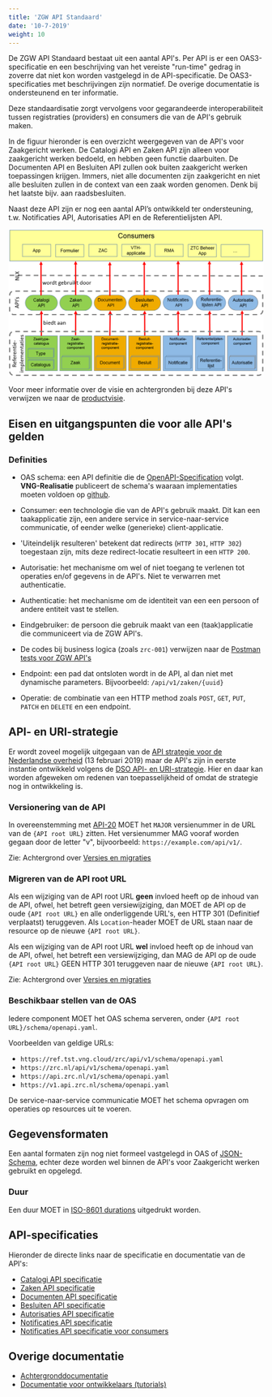 ```yaml
---
title: 'ZGW API Standaard'
date: '10-7-2019'
weight: 10
---
```


De ZGW API Standaard bestaat uit een aantal API's. Per API is er een OAS3-specificatie en een beschrijving van het vereiste "run-time" gedrag in zoverre dat niet kon worden vastgelegd in de API-specificatie. De OAS3-specificaties met beschrijvingen zijn normatief. De overige documentatie is ondersteunend en ter informatie.

Deze standaardisatie zorgt vervolgens voor gegarandeerde interoperabiliteit
tussen registraties (providers) en consumers die van de API's gebruik maken.

In de figuur hieronder is een overzicht weergegeven van de API's voor Zaakgericht werken. De Catalogi API en Zaken API zijn alleen voor zaakgericht werken bedoeld, en hebben geen functie daarbuiten. De Documenten API en Besluiten API zullen ook buiten zaakgericht werken toepassingen krijgen. Immers, niet alle documenten zijn zaakgericht en niet alle besluiten zullen in de context van een zaak worden genomen. Denk bij het laatste bijv. aan raadsbesluiten.

Naast deze API zijn er nog een aantal API’s ontwikkeld ter ondersteuning, t.w. Notificaties API, Autorisaties API en de Referentielijsten API.

![overzicht API's](apis.png)

Voor meer informatie over de visie en achtergronden bij deze API's verwijzen we naar de [productvisie](../productvisie/index).


## Eisen en uitgangspunten die voor alle API's gelden

### Definities

- OAS schema: een API definitie die de
  [OpenAPI-Specification](https://github.com/OAI/OpenAPI-Specification) volgt.
  **VNG-Realisatie** publiceert de schema's waaraan implementaties moeten voldoen
  op [github](https://github.com/VNG-Realisatie/gemma-zaken/tree/master/api-specificatie).

- Consumer: een technologie die van de API's gebruik maakt. Dit kan een
  taakapplicatie zijn, een andere service in service-naar-service communicatie,
  of eender welke (generieke) client-applicatie.

- 'Uiteindelijk resulteren' betekent dat redirects (`HTTP 301`, `HTTP 302`)
  toegestaan zijn, mits deze redirect-locatie resulteert in een `HTTP 200`.

- Autorisatie: het mechanisme om wel of niet toegang te verlenen tot operaties
  en/of gegevens in de API's. Niet te verwarren met authenticatie.

- Authenticatie: het mechanisme om de identiteit van een een persoon of andere
  entiteit vast te stellen.

- Eindgebruiker: de persoon die gebruik maakt van een (taak)applicatie die
  communiceert via de ZGW API's.

- De codes bij business logica (zoals `zrc-001`) verwijzen naar de
  [Postman tests voor ZGW API's](https://github.com/VNG-Realisatie/gemma-postman-tests)

- Endpoint: een pad dat ontsloten wordt in de API, al dan niet met dynamische
  parameters. Bijvoorbeeld: `/api/v1/zaken/{uuid}`

- Operatie: de combinatie van een HTTP method zoals `POST`, `GET`, `PUT`,
  `PATCH` en `DELETE` en een endpoint.

## API- en URI-strategie

Er wordt zoveel mogelijk uitgegaan van de 
[API strategie voor de Nederlandse overheid](api-strategie) (13 februari 2019) 
maar de API's zijn in eerste instantie ontwikkeld volgens de 
[DSO API- en URI-strategie](dso-strategie). Hier en daar kan worden afgeweken
om redenen van toepasselijkheid of omdat de strategie nog in ontwikkeling is.

[dso-strategie]: https://aandeslagmetdeomgevingswet.nl/digitaal-stelsel/technisch-aansluiten/standaarden/api-uri-strategie/

### Versionering van de API

In overeenstemming met [API-20](api-strategie) MOET het `MAJOR` versienummer in 
de URL van de `{API root URL}` zitten. Het versienummer MAG vooraf worden gegaan
door de letter "v", bijvoorbeeld: `https://example.com/api/v1/`.

Zie: Achtergrond over [Versies en migraties](../ontwikkelaars/algemeen/versies-en-migraties)

[api-strategie]: https://docs.geostandaarden.nl/api/API-Strategie/

### Migreren van de API root URL

Als een wijziging van de API root URL **geen** invloed heeft op de inhoud van 
de API, ofwel, het betreft geen versiewijziging, dan MOET de API op de oude 
`{API root URL}` en alle onderliggende URL's, een HTTP 301 (Definitief 
verplaatst) teruggeven. Als `Location`-header MOET de URL staan naar de 
resource op de nieuwe `{API root URL}`.

Als een wijziging van de API root URL **wel** invloed heeft op de inhoud van de 
API, ofwel, het betreft een versiewijziging, dan MAG de API op de oude 
`{API root URL}` GEEN HTTP 301 teruggeven naar de nieuwe `{API root URL}`.

Zie: Achtergrond over [Versies en migraties](../ontwikkelaars/algemeen/versies-en-migraties)

### Beschikbaar stellen van de OAS

Iedere component MOET het OAS schema serveren, onder
`{API root URL}/schema/openapi.yaml`.

Voorbeelden van geldige URLs:

- `https://ref.tst.vng.cloud/zrc/api/v1/schema/openapi.yaml`
- `https://zrc.nl/api/v1/schema/openapi.yaml`
- `https://api.zrc.nl/v1/schema/openapi.yaml`
- `https://v1.api.zrc.nl/schema/openapi.yaml`

De service-naar-service communicatie MOET het schema opvragen om operaties op
resources uit te voeren.

## Gegevensformaten

Een aantal formaten zijn nog niet formeel vastgelegd in OAS of 
[JSON-Schema](json-schema), echter deze worden wel binnen de API's voor 
Zaakgericht werken gebruikt en opgelegd.

[json-schema]: https://json-schema.org/

### Duur

Een duur MOET in [ISO-8601 durations](https://en.wikipedia.org/wiki/ISO_8601#Durations)
uitgedrukt worden.


## API-specificaties
Hieronder de directe links naar de specificatie en documentatie van de API's:

* [Catalogi API specificatie](catalogi/index)
* [Zaken API specificatie](zaken/index)
* [Documenten API specificatie](documenten/index)
* [Besluiten API specificatie](besluiten/index)
* [Autorisaties API specificatie](autorisaties/index)
* [Notificaties API specificatie](notificaties/index)
* [Notificaties API specificatie voor consumers](https://redocly.github.io/redoc/?url=https://ref.tst.vng.cloud/api-specificatie/nrc/consumer-api/openapi.yaml)


## Overige documentatie

* [Achtergronddocumentatie](../achtergronddocumentatie/index)
* [Documentatie voor ontwikkelaars (tutorials)](../ontwikkelaars/index)

